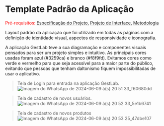 # Template Padrão da Aplicação

<span style="color:red">Pré-requisitos: <a href="2-Especificação do Projeto.md"> Especificação do Projeto</a></span>, <a href="3-Projeto de Interface.md"> Projeto de Interface</a>, <a href="4-Metodologia.md"> Metodologia</a>

Layout padrão da aplicação que foi utilizado em todas as páginas com a definição de identidade visual, aspectos de responsividade e iconografia.

A aplicação GestLab teve a sua diagramação e componentes visuais pensados para ser um projeto simples e intuitivo.  As principais cores usadas foram azul (#3259ca) e branco (#f8f9fd). Evitamos cores como verde e vermelho para que seja acessível para a maior parte do público, evitando que pessoas que tenham daltonismo fiquem impossibilitadas de usar o aplicativo. 

> Tela de Login para entrada na aplicação GestLab.
![Imagem do WhatsApp de 2024-06-09 à(s) 20 51 33_f60680dd](https://github.com/ICEI-PUC-Minas-PMV-ADS/pmv-ads-2024-1-e2-proj-int-t3-grupo01/assets/109355915/6cbd72aa-9939-426f-b7a6-aaed0a6a34c9)


> Tela de cadastro de novos usuários.
![Imagem do WhatsApp de 2024-06-09 à(s) 20 52 33_5e1b6741](https://github.com/ICEI-PUC-Minas-PMV-ADS/pmv-ads-2024-1-e2-proj-int-t3-grupo01/assets/109355915/da9d62fa-2f52-4a86-b3e6-1ed06d71701f)


> Tela de cadastro de novos produtos
![Imagem do WhatsApp de 2024-06-09 à(s) 20 53 25_47dbe107](https://github.com/ICEI-PUC-Minas-PMV-ADS/pmv-ads-2024-1-e2-proj-int-t3-grupo01/assets/109355915/67c171a3-1675-43e1-8bec-bbc6c553ecb0)

